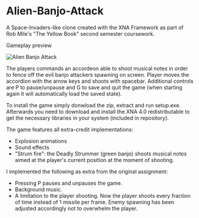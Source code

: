 # Alien-Banjo-Attack
A Space-Invaders-like clone created with the XNA Framework as part of Rob Mile's "The Yellow Book" second semester coursework.

Gameplay preview

![Alien Banjo Attack](https://user-images.githubusercontent.com/71871620/131250553-98de310f-d209-4795-8489-ac6c25311606.gif)


The players commands an accordeon able to shoot musical notes in order to fence off the evil banjo attackers spawning on screen.
Player moves the accordion with the arrow keys and shoots with spacebar.
Additional controls are P to pause/unpause and G to save and quit the game (when starting again it will automatically load the saved state).

To install the game simply donwload the zip, extract and run setup.exe.
Afterwards you need to download and install the XNA 4.0 redistributable to get the necessary libraries in your system (included in repository).

The game features all extra-credit implementations:
- Explosion animations
- Sound effects
- "Strum fire": the Deadly Strummer (green banjo) shoots musical notes aimed at the player's current position at the moment of shooting.

I implemented the following as extra from the original assignment:
- Pressing P pauses and unpauses the game.
- Background music.
- A limitation to the player shooting. Now the player shoots every fraction of time instead of 1 missile per frame. Enemy spawning has been adjusted accordingly not to overwhelm the player.
